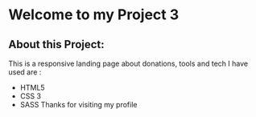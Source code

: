 # Welcome to my Project 3
## About this Project:
This is a responsive landing page about donations, tools and tech I have used are :
- HTML5
- CSS 3
- SASS
Thanks for visiting my profile
